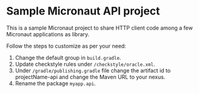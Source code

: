 # Sample Micronaut API project

This is a sample Micronaut project to share HTTP client code among a few Micronaut applications as library.

Follow the steps to customize as per your need: 
1. Change the default group in `build.gradle`.
2. Update checkstyle rules under `/checkstyle/oracle.xml`.
3. Under `/gradle/publishing.gradle` file change the artifact id to projectName-api and change the Maven URL to your nexus.
4. Rename the package `myapp.api`.
